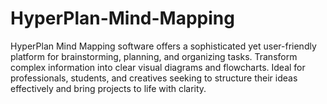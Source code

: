 # HyperPlan-Mind-Mapping
HyperPlan Mind Mapping software offers a sophisticated yet user-friendly platform for brainstorming, planning, and organizing tasks. Transform complex information into clear visual diagrams and flowcharts. Ideal for professionals, students, and creatives seeking to structure their ideas effectively and bring projects to life with clarity.
